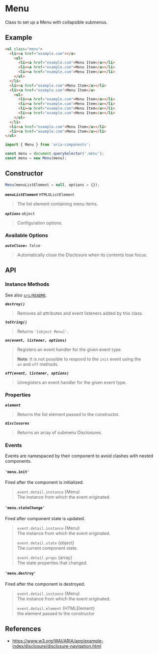 Menu
====

Class to set up a Menu with collapsible submenus.

## Example

```html
<ul class="menu">
  <li><a href="example.com"></a>
    <ul>
      <li><a href="example.com">Menu Item</a></li>
      <li><a href="example.com">Menu Item</a></li>
      <li><a href="example.com">Menu Item</a></li>
    </ul>
  </li>
  <li><a href="example.com">Menu Item</a></li>
  <li><a href="example.com">Menu Item</a>
    <ul>
      <li><a href="example.com">Menu Item</a></li>
      <li><a href="example.com">Menu Item</a></li>
      <li><a href="example.com">Menu Item</a></li>
      <li><a href="example.com">Menu Item</a></li>
    </ul>
  </li>
  <li><a href="example.com">Menu Item</a></li>
  <li><a href="example.com">Menu Item</a></li>
</ul>
```

```jsx
import { Menu } from 'aria-components';

const menu = document.querySelector('.menu');
const menu = new Menu(menu);
```

## Constructor

```jsx
Menu(menuListElement = null, options = {});
```

_**`menuListElement`**_ `HTMLUListElement`  
> The list element containing menu items.

_**`options`**_ `object`  
> Configuration options.

### Available Options

_**`autoClose`**_`= false`  
> Automatically close the Disclosure when its contents lose focus.

## API

### Instance Methods

See also [`src/README`](../).

_**`destroy()`**_
> Removes all attributes and event listeners added by this class.

_**`toString()`**_  
> Returns `'[object Menu]'`.

_**`on(event, listener, options)`**_  
> Registers an event handler for the given event type.  
>
> **Note**: It is not possible to respond to the `init` event using the  
> `on` and `off` methods.

_**`off(event, listener, options)`**_  
> Unregisters an event handler for the given event type.

### Properties

_**`element`**_  
> Returns the list element passed to the constructor.

_**`disclosures`**_  
> Returns an array of submenu Disclosures.

### Events

Events are namespaced by their component to avoid clashes with nested components.

#### `'menu.init'`

Fired after the component is initialized.

> `event.detail.instance` {Menu}  
> The instance from which the event originated.

#### `'menu.stateChange'`

Fired after component state is updated.

> `event.detail.instance` {Menu}  
> The instance from which the event originated.
>
> `event.detail.state` {object}  
> The current component state.
>
> `event.detail.props` {array}  
> The state properties that changed.

#### `'menu.destroy'`

Fired after the component is destroyed.

> `event.detail.instance` {Menu}  
> The instance from which the event originated.
>
> `event.detail.element` {HTMLElement}  
> the element passed to the constructor

## References

- https://www.w3.org/WAI/ARIA/apg/example-index/disclosure/disclosure-navigation.html
